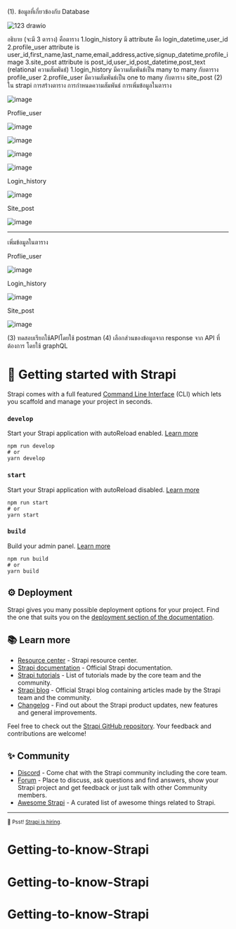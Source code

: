 (1). ข้อมูลที่เกี่ยวข้องกับ Database

![123 drawio](https://github.com/TeerapatKC/Getting-to-know-Strapi/assets/91894399/004fac70-810f-43cb-b079-139240f9fb39)

อธิบาย (จะมี 3 ตาราง) คือตาราง 
           1.login_history 
             มี attribute คือ login_datetime,user_id
           2.profile_user
              attribute is user_id,first_name,last_name,email_address,active,signup_datetime,profile_image
           3.site_post
             attribute is post_id,user_id,post_datetime,post_text
       (relational ความสัมพันธ์)
            1.login_history มีความสัมพันธ์เป็น many to many กับตาราง profile_user
            2.profile_user มีความสัมพันธ์เป็น one to many กับตาราง site_post
(2) ใน strapi การสร้างตาราง การกำหนดความสัมพันธ์ การเพิ่มข้อมูลในตาราง

![image](https://github.com/TeerapatKC/Getting-to-know-Strapi/assets/135794596/58b706c3-f6be-4ee6-99c8-a4d600672e6b)

  Proflie_user 

  ![image](https://github.com/TeerapatKC/Getting-to-know-Strapi/assets/135794596/aa22fc4f-2114-455f-a613-63e75919cead)

  ![image](https://github.com/TeerapatKC/Getting-to-know-Strapi/assets/135794596/c4b33fdc-fd5f-459f-9d37-f178378137ee)

  ![image](https://github.com/TeerapatKC/Getting-to-know-Strapi/assets/135794596/682cd42a-f0fd-4e8b-a5a0-27328fc54cc1)

  ![image](https://github.com/TeerapatKC/Getting-to-know-Strapi/assets/135794596/ecab8ff1-50ef-4660-8bc4-c415af697b75)


  Login_history
  
  ![image](https://github.com/TeerapatKC/Getting-to-know-Strapi/assets/135794596/05820c17-6161-4ff5-bf00-ae271e28c93c)


  Site_post

  ![image](https://github.com/TeerapatKC/Getting-to-know-Strapi/assets/135794596/2c92e68e-3762-4476-ac2f-cb348734080f)

  
  --------------------------------------

  เพิ่มข้อมูลในตาราง
  
  Proflie_user
  
  ![image](https://github.com/TeerapatKC/Getting-to-know-Strapi/assets/135794596/ebba46e0-7fda-49a6-99b9-821d34796e7e)

  
  Login_history

  ![image](https://github.com/TeerapatKC/Getting-to-know-Strapi/assets/135794596/7845a298-b345-41e7-902e-72b099508895)
  

  Site_post

  ![image](https://github.com/TeerapatKC/Getting-to-know-Strapi/assets/135794596/cc426812-0bcb-40e9-909c-13609c225d70)


  
  

(3) ทดสอบเรียกใช้APIโดยใช้ postman
(4) เลือกส่วนของข้อมูลจาก response จาก API ที่ต้องการ โดยใช้ graphQL
       




# 🚀 Getting started with Strapi

Strapi comes with a full featured [Command Line Interface](https://docs.strapi.io/developer-docs/latest/developer-resources/cli/CLI.html) (CLI) which lets you scaffold and manage your project in seconds.

### `develop`

Start your Strapi application with autoReload enabled. [Learn more](https://docs.strapi.io/developer-docs/latest/developer-resources/cli/CLI.html#strapi-develop)

```
npm run develop
# or
yarn develop
```

### `start`

Start your Strapi application with autoReload disabled. [Learn more](https://docs.strapi.io/developer-docs/latest/developer-resources/cli/CLI.html#strapi-start)

```
npm run start
# or
yarn start
```

### `build`

Build your admin panel. [Learn more](https://docs.strapi.io/developer-docs/latest/developer-resources/cli/CLI.html#strapi-build)

```
npm run build
# or
yarn build
```

## ⚙️ Deployment

Strapi gives you many possible deployment options for your project. Find the one that suits you on the [deployment section of the documentation](https://docs.strapi.io/developer-docs/latest/setup-deployment-guides/deployment.html).

## 📚 Learn more

- [Resource center](https://strapi.io/resource-center) - Strapi resource center.
- [Strapi documentation](https://docs.strapi.io) - Official Strapi documentation.
- [Strapi tutorials](https://strapi.io/tutorials) - List of tutorials made by the core team and the community.
- [Strapi blog](https://docs.strapi.io) - Official Strapi blog containing articles made by the Strapi team and the community.
- [Changelog](https://strapi.io/changelog) - Find out about the Strapi product updates, new features and general improvements.

Feel free to check out the [Strapi GitHub repository](https://github.com/strapi/strapi). Your feedback and contributions are welcome!

## ✨ Community

- [Discord](https://discord.strapi.io) - Come chat with the Strapi community including the core team.
- [Forum](https://forum.strapi.io/) - Place to discuss, ask questions and find answers, show your Strapi project and get feedback or just talk with other Community members.
- [Awesome Strapi](https://github.com/strapi/awesome-strapi) - A curated list of awesome things related to Strapi.

---

<sub>🤫 Psst! [Strapi is hiring](https://strapi.io/careers).</sub>
# Getting-to-know-Strapi
# Getting-to-know-Strapi
# Getting-to-know-Strapi
